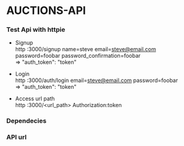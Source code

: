 # AUCTIONS-API

### Test Api with httpie  

* Signup  
http :3000/signup name=steve email=steve@email.com password=foobar password_confirmation=foobar    
=>  "auth_token": "token"  

* Login  
http :3000/auth/login email=steve@email.com password=foobar  
=>  "auth_token": "token"  

* Access url path  
http :3000/<url_path> Authorization:token  

### Dependecies

### API url